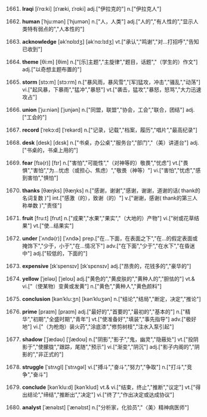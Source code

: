 1661. **Iraqi**
[iˈrɑ:ki]  [ɪˈræki, ɪˈrɑki]
adj.["伊拉克的"]  n.["伊拉克人"]  

1662. **human**
[ˈhju:mən]  [ˈhjumən]
n.["人，人类"]  adj.["人的","有人性的","显示人类特有弱点的","人本性的"]  

1663. **acknowledge**
[əkˈnɒlɪdʒ]  [əkˈnɑ:lɪdʒ]
vt.["承认","鸣谢","对…打招呼","告知已收到"]  

1664. **theme**
[θi:m]  [θim]
n.["[乐]主题","主旋律","题目，话题","（学生的）作文"]  adj.["以奇想主题布置的"]  

1665. **storm**
[stɔ:m]  [stɔ:rm]
n.["暴风雨，暴风雪","[军]猛攻，冲击","骚乱","动荡"]  vi.["起风暴，下暴雨","猛冲","暴怒"]  vt.["袭击，猛攻","暴怒，怒骂","大力迅速攻占"]  

1666. **union**
[ˈju:niən]  [ˈjunjən]
n.["同盟，联盟","协会，工会","联合，团结"]  adj.["工会的"]  

1667. **record**
[ˈrekɔ:d]  [ˈrekərd]
n.["记录，记载","档案，履历","唱片","最高纪录"]  

1668. **desk**
[desk]  [dɛsk]
n.["书桌，办公桌","服务台","部门","（美）讲道台"]  adj.["书桌的，书桌上用的"]  

1669. **fear**
[fɪə(r)]  [fɪr]
n.["害怕","可能性","（对神等的）敬畏","忧虑"]  vt.["畏惧","害怕","为…忧虑（或担心、焦虑）","敬畏（神等）"]  vi.["害怕","忧虑","感到害怕","惧怕"]  

1670. **thanks**
[θæŋks]  [θæŋks]
n.["感谢，谢谢","感谢，谢谢，道谢的话( thank的名词复数 )"]  int.["感激（的），致谢（的）"]  v.["谢谢，感谢( thank的第三人称单数 )","责怪"]  

1671. **fruit**
[fru:t]  [frut]
n.["成果","水果","果实","（大地的）产物"]  vi.["树或花草结果"]  vt.["使…结果实"]  

1672. **under**
[ˈʌndə(r)]  [ˈʌndɚ]
prep.["在…下面，在表面之下","在…的假定表面或掩饰下","少于，小于","在…情况下"]  adv.["在下面","少于","在水下","在昏迷中"]  adj.["较低的，下面的"]  

1673. **expensive**
[ɪkˈspensɪv]  [ɪkˈspɛnsɪv]
adj.["昂贵的，花钱多的","豪华的"]  

1674. **yellow**
[ˈjeləʊ]  [ˈjeloʊ]
adj.["黄色的","黄皮肤的","黄种人的","胆怯的"]  vt.& vi.["（使某物）变黄或发黄"]  n.["黄色","黄种人","黄色颜料"]  

1675. **conclusion**
[kənˈklu:ʒn]  [kənˈkluʒən]
n.["结论","结局","断定，决定","推论"]  

1676. **prime**
[praɪm]  [praɪm]
adj.["最好的","首要的","最初的","基本的"]  n.["精华","初期","全盛时期","青年"]  vt.["使准备好","填装","事先指导"]  adv.["极好地"]  vi.["（为枪炮）装火药","涂底漆","修剪树枝","注水入泵引起"]  

1677. **shadow**
[ˈʃædəʊ]  [ˈʃædoʊ]
n.["阴影","影子","鬼，幽灵","隐蔽处"]  vt.["投阴影于","使朦胧","跟踪，尾随","预示"]  vi.["渐变","阴沉"]  adj.["影子内阁的","阴影的","非正式的"]  

1678. **struggle**
[ˈstrʌgl]  [ˈstrʌɡəl]
vi.["搏斗","奋斗","努力","争取"]  n.["打斗","竞争","奋斗"]  

1679. **conclude**
[kənˈklu:d]  [kənˈklud]
vt.& vi.["结束，终止","推断","议定"]  vt.["得出结论","缔结","推断出","决定"]  vi.["终了","作出决定或达成协议"]  

1680. **analyst**
[ˈænəlɪst]  [ˈænəlɪst]
n.["分析家，化验员","〈美〉精神病医师"]  

